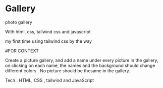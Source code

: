 # Gallery
photo gallery

With html, css, tailwind css and javascript

my first time using tailwind css by the way

#FOR CONTEXT

Create a picture gallery, and add a name under every picture in the gallery, on clicking on each name, the names and the background should change different colors .
No picture should be thesame in the gallery.

Tech : HTML, CSS , tailwind and JavaScript
